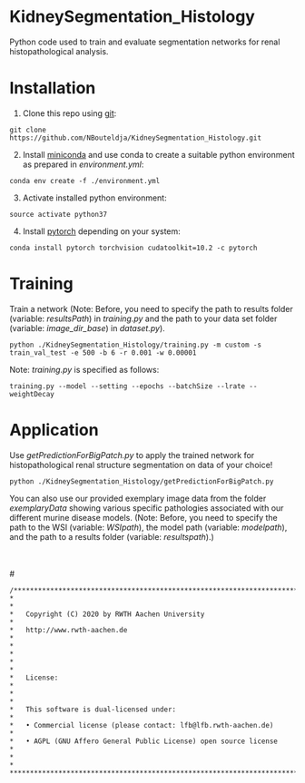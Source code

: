 # KidneySegmentation_Histology
Python code used to train and evaluate segmentation networks for renal histopathological analysis.<br>
# Installation
1. Clone this repo using [git](https://git-scm.com/book/en/v2/Getting-Started-Installing-Git):<br>
```
git clone https://github.com/NBouteldja/KidneySegmentation_Histology.git
```
2. Install [miniconda](https://docs.conda.io/en/latest/miniconda.html) and use conda to create a suitable python environment as prepared in *environment.yml*:<br>
```
conda env create -f ./environment.yml
```
3. Activate installed python environment:
```
source activate python37
```
4. Install [pytorch](https://pytorch.org/) depending on your system:
```
conda install pytorch torchvision cudatoolkit=10.2 -c pytorch
```
# Training
Train a network (Note: Before, you need to specify the path to results folder (variable: *resultsPath*) in *training.py* and the path to your data set folder (variable: *image_dir_base*) in *dataset.py*).
```
python ./KidneySegmentation_Histology/training.py -m custom -s train_val_test -e 500 -b 6 -r 0.001 -w 0.00001
```
Note: *training.py* is specified as follows:
```
training.py --model --setting --epochs --batchSize --lrate --weightDecay 
```
# Application
Use *getPredictionForBigPatch.py* to apply the trained network for histopathological renal structure segmentation on data of your choice!
```
python ./KidneySegmentation_Histology/getPredictionForBigPatch.py
```
You can also use our provided exemplary image data from the folder *exemplaryData* showing various specific pathologies associated with our different murine disease models. (Note: Before, you need to specify the path to the WSI (variable: *WSIpath*), the model path (variable: *modelpath*), and the path to a results folder (variable: *resultspath*).)

<br>
<br>
#           

    /**************************************************************************
    *                                                                         *
    *   Copyright (C) 2020 by RWTH Aachen University                          *
    *   http://www.rwth-aachen.de                                             *
    *                                                                         *
    *                                                                         *
    *   License:                                                              *
    *                                                                         *
    *   This software is dual-licensed under:                                 *
    *   • Commercial license (please contact: lfb@lfb.rwth-aachen.de)         *
    *   • AGPL (GNU Affero General Public License) open source license        *
    *                                                                         *
    ***************************************************************************/                                                                
